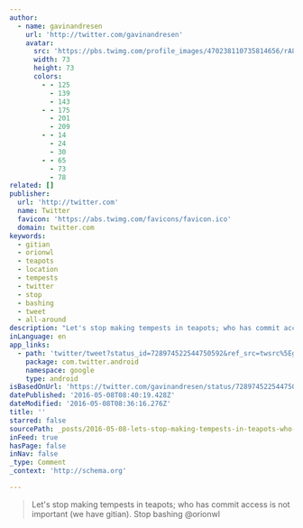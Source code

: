 ```yaml
---
author:
  - name: gavinandresen
    url: 'http://twitter.com/gavinandresen'
    avatar:
      src: 'https://pbs.twimg.com/profile_images/470238110735814656/rA84eW2q_bigger.jpeg'
      width: 73
      height: 73
      colors:
        - - 125
          - 139
          - 143
        - - 175
          - 201
          - 209
        - - 14
          - 24
          - 30
        - - 65
          - 73
          - 78
related: []
publisher:
  url: 'http://twitter.com'
  name: Twitter
  favicon: 'https://abs.twimg.com/favicons/favicon.ico'
  domain: twitter.com
keywords:
  - gitian
  - orionwl
  - teapots
  - location
  - tempests
  - twitter
  - stop
  - bashing
  - tweet
  - all-around
description: "Let's stop making tempests in teapots; who has commit access is not important (we have gitian). Stop bashing @orionwl"
inLanguage: en
app_links:
  - path: 'twitter/tweet?status_id=728974522544750592&ref_src=twsrc%5Egoogle%7Ctwcamp%5Eandroidseo%7Ctwgr%5Estatus%7Ctwterm%5E728974522544750592'
    package: com.twitter.android
    namespace: google
    type: android
isBasedOnUrl: 'https://twitter.com/gavinandresen/status/728974522544750592'
datePublished: '2016-05-08T08:40:19.428Z'
dateModified: '2016-05-08T08:36:16.276Z'
title: ''
starred: false
sourcePath: _posts/2016-05-08-lets-stop-making-tempests-in-teapots-who-has-commit-access.md
inFeed: true
hasPage: false
inNav: false
_type: Comment
_context: 'http://schema.org'

---
```

> Let's stop making tempests in teapots; who has commit access is not important (we have gitian). Stop bashing @orionwl